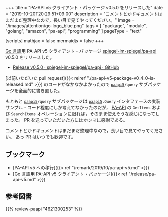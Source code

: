 +++
title = "PA-API v5 クライアント・パッケージ v0.5.0 をリリースした"
date =  "2019-10-20T20:29:51+09:00"
description = "コメントとかドキュメントはまだまだ整理中なので，長い目で見てやってください。"
image = "/images/attention/go-logo_blue.png"
tags = [ "package", "module", "golang", "amazon", "pa-api", "programming" ]
pageType = "text"

[scripts]
  mathjax = false
  mermaidjs = false
+++

[Go 言語]用 PA-API v5 クライアント・パッケージ [spiegel-im-spiegel/pa-api] v0.5.0 をリリースした。

- [Release v0.5.0 · spiegel-im-spiegel/pa-api · GitHub](https://github.com/spiegel-im-spiegel/pa-api/releases/tag/v0.5.0)

[以前いただいた pull request]({{< relref "./pa-api-v5-package-v0_4_0-is-released.md" >}}) のコードがなかなかよかったので [`paapi5`]`/query` サブパッケージを全面的に書き直した。

もともと [`paapi5`]`/query` サブパッケージは [`paapi5`]`.Query` インタフェースの実装サンプル・コード程度にしか考えてなかったのだが， [PA-API] の `GetItems` および `SearchItems` オペレーションに限れば，そのまま使えそうな感じになってしまった。
PR を送っていただいた方にはホンマに感謝である。

コメントとかドキュメントはまだまだ整理中なので，長い目で見てやってください。
あっ  PR はいつでも歓迎です。

## ブックマーク

- [PA-API v5 への移行]({{< ref "/remark/2019/10/pa-api-v5.md" >}})
- [Go 言語用 PA-API v5 クライアント・パッケージ]({{< ref "/release/pa-api-v5.md" >}})

[Go]: https://go.dev/
[Go 言語]: https://golang.org/ "The Go Programming Language"
[PA-API]: https://affiliate.amazon.co.jp/assoc_credentials/home "Product Advertising API"
[spiegel-im-spiegel/pa-api]: https://github.com/spiegel-im-spiegel/pa-api "spiegel-im-spiegel/pa-api: APIs for Amazon Product Advertising API v5 by Golang"
[`paapi5`]: https://github.com/spiegel-im-spiegel/pa-api "spiegel-im-spiegel/pa-api: APIs for Amazon Product Advertising API v5 by Golang"

## 参考図書

{{% review-paapi "4621300253" %}} <!-- プログラミング言語Go -->
